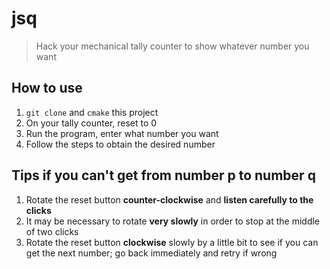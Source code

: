 # jsq

> Hack your mechanical tally counter to show whatever number you want

## How to use

1. `git clone` and `cmake` this project
1. On your tally counter, reset to 0
1. Run the program, enter what number you want
1. Follow the steps to obtain the desired number

## Tips if you can't get from number p to number q

1. Rotate the reset button **counter-clockwise** and **listen carefully to the clicks**
1. It may be necessary to rotate **very slowly** in order to stop at the middle of two clicks
1. Rotate the reset button **clockwise** slowly by a little bit to see if you can get the next number; go back immediately and retry if wrong

